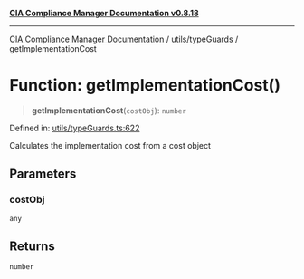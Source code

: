 [**CIA Compliance Manager Documentation v0.8.18**](../../../README.md)

***

[CIA Compliance Manager Documentation](../../../modules.md) / [utils/typeGuards](../README.md) / getImplementationCost

# Function: getImplementationCost()

> **getImplementationCost**(`costObj`): `number`

Defined in: [utils/typeGuards.ts:622](https://github.com/Hack23/cia-compliance-manager/blob/509f2f6138f4e24aa7fe1ae9432ec1ccefbe5f32/src/utils/typeGuards.ts#L622)

Calculates the implementation cost from a cost object

## Parameters

### costObj

`any`

## Returns

`number`
